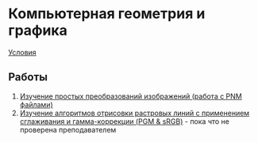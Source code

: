 # Компьютерная геометрия и графика

[Условия](https://docs.google.com/document/d/1cL306pi86FKVai-RqRWP3itUr140pZ3rytfgfUx_Z24/edit?usp=sharing)

## Работы

1. [Изучение простых преобразований изображений (работа с PNM файлами)](https://github.com/kalkolay/ITMO-projects/tree/master/ComputerGeometry%26Graphics/lab1)
2. [Изучение алгоритмов отрисовки растровых линий с применением сглаживания и гамма-коррекции (PGM & sRGB)](https://github.com/kalkolay/ITMO-projects/tree/master/ComputerGeometry%26Graphics/lab2) - пока что не проверена преподавателем
